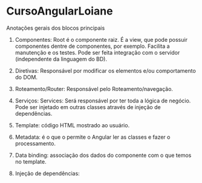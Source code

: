 # CursoAngularLoiane

Anotações gerais dos blocos principais

1. Componentes: 
Root é o componente raiz.
É a view, que pode possuir componentes dentre de componentes, por exemplo. 
Facilita a manutenção e os testes.
Pode ser feita integração com o servidor (independente da linguagem do BD).

2. Diretivas: Responsável por modificar os elementos e/ou comportamento do DOM.

3. Roteamento/Router: Responsável pelo Roteamento/navegação.

4. Serviços:
Services: Será responsável por ter toda a lógica de negócio. Pode ser injetado em outras classes através de injeção de dependências.

5. Template: código HTML mostrado ao usuário.

6. Metadata: é o que o permite o Angular ler as classes e fazer o processamento.

7. Data binding: associação dos dados do componente com o que temos no template.

8. Injeção de dependências: